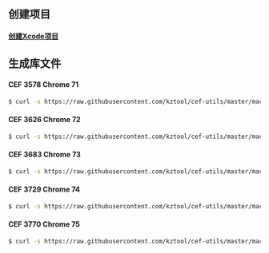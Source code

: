 ## 创建项目
#### [创建Xcode项目](project-create/README.md)

## 生成库文件

#### CEF 3578 Chrome 71
```bash
$ curl -s https://raw.githubusercontent.com/kztool/cef-utils/master/macos/cef3578/install.sh | bash
```

#### CEF 3626 Chrome 72
```bash
$ curl -s https://raw.githubusercontent.com/kztool/cef-utils/master/macos/cef3626/install.sh | bash
```

#### CEF 3683 Chrome 73
```bash
$ curl -s https://raw.githubusercontent.com/kztool/cef-utils/master/macos/cef3683/install.sh | bash
```

#### CEF 3729 Chrome 74
```bash
$ curl -s https://raw.githubusercontent.com/kztool/cef-utils/master/macos/cef3729/install.sh | bash
```

#### CEF 3770 Chrome 75
```bash
$ curl -s https://raw.githubusercontent.com/kztool/cef-utils/master/macos/cef3770/install.sh | bash
```

